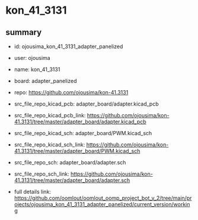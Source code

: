# kon_41_3131
 
## summary 
* id: ojousima_kon_41_3131_adapter_panelized
* user: ojousima
* name: kon_41_3131
* board: adapter_panelized
* repo: https://github.com/ojousima/kon-41.3131
* src_file_repo_kicad_pcb: adapter_board/adapter.kicad_pcb
* src_file_repo_kicad_pcb_link: https://github.com/ojousima/kon-41.3131/tree/master/adapter_board/adapter.kicad_pcb
* src_file_repo_kicad_sch: adapter_board/PWM.kicad_sch
* src_file_repo_kicad_sch_link: https://github.com/ojousima/kon-41.3131/tree/master/adapter_board/PWM.kicad_sch

* src_file_repo_sch: adapter_board/adapter.sch
* src_file_repo_sch_link: https://github.com/ojousima/kon-41.3131/tree/master/adapter_board/adapter.sch
* full details link: https://github.com/oomlout/oomlout_oomp_project_bot_v_2/tree/main/projects/ojousima_kon_41_3131_adapter_panelized/current_version/working  







